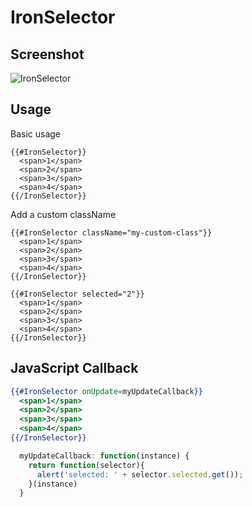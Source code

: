 # IronSelector 


## Screenshot
![IronSelector ](../../../examples/readme/IronSelector.png)

## Usage

Basic usage

```
{{#IronSelector}}
  <span>1</span>
  <span>2</span>
  <span>3</span>
  <span>4</span>
{{/IronSelector}}
```

Add a custom className

```
{{#IronSelector className="my-custom-class"}}
  <span>1</span>
  <span>2</span>
  <span>3</span>
  <span>4</span>
{{/IronSelector}}
```


```
{{#IronSelector selected="2"}}
  <span>1</span>
  <span>2</span>
  <span>3</span>
  <span>4</span>
{{/IronSelector}}
```


## JavaScript Callback

```handlebars
{{#IronSelector onUpdate=myUpdateCallback}}
  <span>1</span>
  <span>2</span>
  <span>3</span>
  <span>4</span>
{{/IronSelector}}

```
```javascript
  myUpdateCallback: function(instance) {
    return function(selector){
      alert('selected: ' + selector.selected.get());
    }(instance)
  }
```